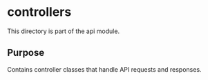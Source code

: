 # controllers

This directory is part of the api module.

## Purpose

Contains controller classes that handle API requests and responses.
